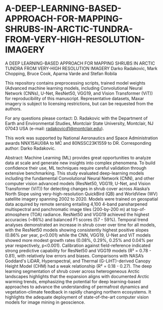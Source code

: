 # A-DEEP-LEARNING-BASED-APPROACH-FOR-MAPPING-SHRUBS-IN-ARCTIC-TUNDRA-FROM-VERY-HIGH-RESOLUTION-IMAGERY



A DEEP LEARNING-BASED APPROACH FOR MAPPING SHRUBS IN ARCTIC TUNDRA FROM VERY-HIGH RESOLUTION IMAGERY
Darko Radakovic, Mark Chopping, Bruce Cook, Aparna Varde and Stefan Robila


This repository contains preprocessing scripts, trained model weights (Advanced machine learning models, including Convolutional Neural Network (CNNs), U-Net, ResNet50, VGG19, and Vision Transformer (ViT)) for reproducibility of this manuscript. Representative datasets, Maxar imagery is subject to licensing restrictions, but can be requested from the authors.

For any questions please contact:
D. Radakovic with the Department of Earth and Environmental Studies, Montclair State University, Montclair, NJ 07043 USA (e-mail: radakovicd1@montclair.edu). 

This work was supported by National Aeronautics and Space Administration awards NNX15AU08A to MC and 80NSSC23K1559 to DR. Corresponding author: Darko Radakovic. 

Abstract:
Machine Learning (ML) provides great opportunities to analyze data at scale and generate new insights into complex phenomena. To build confidence their use, ML techniques require careful validation through extensive benchmarking. This study evaluated deep-learning models including the fundamental Convolutional Neural Network (CNN), and other computer vision advanced models (ResNet50, VGG19, U-Net, and Vision Transformer (ViT)) for detecting changes in shrub cover across Alaska’s North Slope using very-high-resolution QuickBird (QB) and WorldView (WV) satellite imagery spanning 2002 to 2020. Models were trained on geospatial data acquired by remote sensing entailing 4,100 4-band pansharpened multispectral and panchromatic image tiles (200-by-200 m) at top-of-atmosphere (TOA) radiance. ResNet50 and VGG19 achieved the highest accuracies (~86%) and balanced F1 scores (57 - 59%). Temporal trend analyses demonstrated an increase in shrub cover over time for all models, with the ResNet50 models showing consistently highest positive slopes (0.86% per year, p<0.001) while the CNN, VGG19, U-Net and ViT models showed more modest growth rates (0.08%, 0.29%, 0.25% and 0.04% per year respectively, p<0.001). Calibration against field-reference indicated strong predictive capability for ResNet50 and VGG19 models (R² = 0.78 - 0.81), with relatively low errors and biases. Comparisons with NASA’s Goddard's LiDAR, Hyperspectral, and Thermal (G-LiHT)-derived Canopy Height Model (CHM) had a weak relationship (R² = 0.18 - 0.27). The deep learning segmentation of shrub cover across heterogeneous Arctic landscapes highlights that the expansion aligns with documented Arctic warming trends, emphasizing the potential for deep learning-based approaches to advance the understanding of permafrost dynamics and vegetation-climate feedback in rapidly changing northern ecosystems. It highlights the adequate deployment of state-of-the-art computer vision models for image mining in geoscience. 
